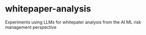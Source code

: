# whitepaper-analysis
Experiments using LLMs for whitepater analysis from the AI ML risk management perspective
